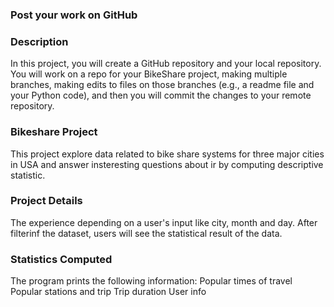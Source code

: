 
### Post your work on GitHub


### Description
In this project, you will create a GitHub repository and your local repository. You will work on a repo for your BikeShare project, making multiple branches, making edits to files on those branches (e.g., a readme file and your Python code), and then you will commit the changes to your remote repository.

### Bikeshare Project
This project explore data related to bike share systems for three major cities in USA and answer insteresting questions about ir by computing descriptive statistic.
### Project Details
The experience depending on a user's input like city, month and day. After filterinf the dataset, users will see the statistical result of the data.

### Statistics Computed
The program prints the following information:
Popular times of travel
Popular stations and trip
Trip duration
User info

